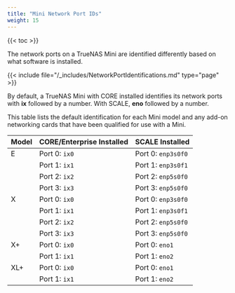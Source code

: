 ```yaml
---
title: "Mini Network Port IDs"
weight: 15
---
```


{{< toc >}}

The network ports on a TrueNAS Mini are identified differently based on what software is installed.

{{< include file="/_includes/NetworkPortIdentifications.md" type="page" >}}

By default, a TrueNAS Mini with CORE installed identifies its network ports with **ix** followed by a number.
With SCALE, **eno** followed by a number.

This table lists the default identification for each Mini model and any add-on networking cards that have been qualified for use with a Mini.

| Model | CORE/Enterprise Installed | SCALE Installed |
|-------|---------------------------|-----------------|
| E     | Port 0: `ix0` | Port 0: `enp3s0f0` |
|       | Port 1: `ix1` | Port 1: `enp3s0f1` |
|       | Port 2: `ix2` | Port 2: `enp5s0f0` |
|       | Port 3: `ix3` | Port 3: `enp5s0f0` |
| X     | Port 0: `ix0` | Port 0: `enp3s0f0` |
|       | Port 1: `ix1` | Port 1: `enp3s0f1` |
|       | Port 2: `ix2` | Port 2: `enp5s0f0` |
|       | Port 3: `ix3` | Port 3: `enp5s0f0` |
| X+    | Port 0: `ix0` | Port 0: `eno1` |
|       | Port 1: `ix1` | Port 1: `eno2` |
| XL+    | Port 0: `ix0` | Port 0: `eno1` |
|       | Port 1: `ix1` | Port 1: `eno2` |
